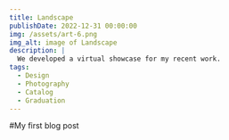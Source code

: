 ```yaml
---
title: Landscape
publishDate: 2022-12-31 00:00:00
img: /assets/art-6.png
img_alt: image of Landscape 
description: |
  We developed a virtual showcase for my recent work.
tags: 
  - Design
  - Photography
  - Catalog
  - Graduation
---
```

#My first blog post


